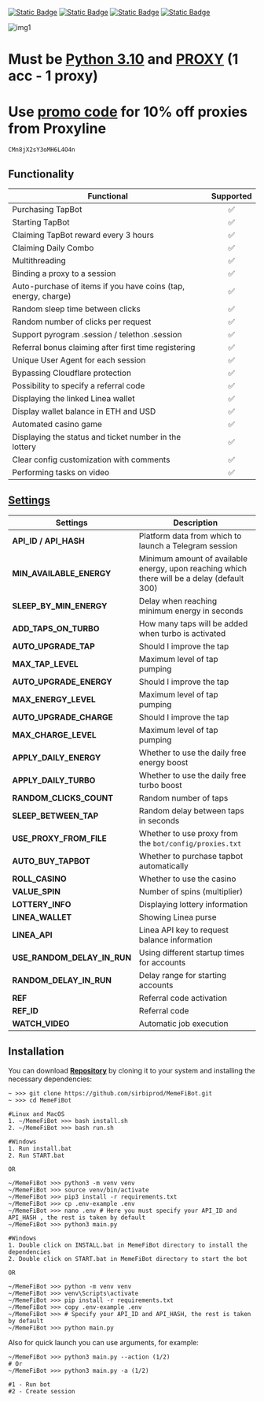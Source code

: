 [![Static Badge](https://img.shields.io/badge/Hidden_Code_LINKS-yes?style=for-the-badge&color=black)](https://t.me/hidden_coding)
[![Static Badge](https://img.shields.io/badge/Channel-yes?style=for-the-badge&logo=Telegram&logoColor=white&logoSize=auto&color=blue)](https://t.me/hidden_coding)
[![Static Badge](https://img.shields.io/badge/Chat-yes?style=for-the-badge&logo=Telegram&logoColor=white&logoSize=auto&color=blue)](https://t.me/hidden_codding_chat)
[![Static Badge](https://img.shields.io/badge/BOT_MARKET-yes?style=for-the-badge&logo=Telegram&logoColor=white&logoSize=auto&color=blue)](https://t.me/hcmarket_bot?start=referral_593084007)


![img1](./.github/image/image.png)

# Must be [Python 3.10](https://www.python.org/downloads/release/python-3100/) and [PROXY](https://proxyline.net?ref=323946) (1 acc - 1 proxy)
# Use [promo code](https://proxyline.net?ref=323946) for 10% off proxies from Proxyline
```dockerignore
CMn8jX2sY3oMH6L4O4n
```

## Functionality

| Functional                                                     | Supported |
|----------------------------------------------------------------| :-------: |
| Purchasing TapBot                                              |    ✅     |
| Starting TapBot                                                |    ✅     |
| Claiming TapBot reward every 3 hours                           |    ✅     |
| Claiming Daily Combo                                           |    ✅     |
| Multithreading                                                 |    ✅     |
| Binding a proxy to a session                                   |    ✅     |
| Auto-purchase of items if you have coins (tap, energy, charge) |    ✅     |
| Random sleep time between clicks                               |    ✅     |
| Random number of clicks per request                            |    ✅     |
| Support pyrogram .session / telethon .session                  |    ✅     |
| Referral bonus claiming after first time registering           |    ✅     |
| Unique User Agent for each session                             |    ✅     |
| Bypassing Cloudflare protection                                |    ✅     |
| Possibility to specify a referral code                         |    ✅     |
| Displaying the linked Linea wallet                             |    ✅     |
| Display wallet balance in ETH and USD                          |    ✅     |
| Automated casino game                                          |    ✅     |
| Displaying the status and ticket number in the lottery         |    ✅     |
| Clear config customization with comments                       |    ✅     |
| Performing tasks on video                                      |    ✅     |


## [Settings](https://github.com/sirbiprod/MemeFiBot/blob/main/.env-example)

| Settings                      | Description                                                                                |
|-------------------------------|--------------------------------------------------------------------------------------------|
| **API_ID / API_HASH**         | Platform data from which to launch a Telegram session                                      |
| **MIN_AVAILABLE_ENERGY**      | Minimum amount of available energy, upon reaching which there will be a delay (default 300) |
| **SLEEP_BY_MIN_ENERGY**       | Delay when reaching minimum energy in seconds                                              |
| **ADD_TAPS_ON_TURBO**         | How many taps will be added when turbo is activated                                        |
| **AUTO_UPGRADE_TAP**          | Should I improve the tap                                                                   |
| **MAX_TAP_LEVEL**             | Maximum level of tap pumping                                                               |
| **AUTO_UPGRADE_ENERGY**       | Should I improve the tap                                                                   |
| **MAX_ENERGY_LEVEL**          | Maximum level of tap pumping                                                               |
| **AUTO_UPGRADE_CHARGE**       | Should I improve the tap                                                                   |
| **MAX_CHARGE_LEVEL**          | Maximum level of tap pumping                                                               |
| **APPLY_DAILY_ENERGY**        | Whether to use the daily free energy boost                                                 |
| **APPLY_DAILY_TURBO**         | Whether to use the daily free turbo boost                                                  |
| **RANDOM_CLICKS_COUNT**       | Random number of taps                                                                      |
| **SLEEP_BETWEEN_TAP**         | Random delay between taps in seconds                                                       |
| **USE_PROXY_FROM_FILE**       | Whether to use proxy from the `bot/config/proxies.txt`                                 |
| **AUTO_BUY_TAPBOT**           | Whether to purchase tapbot automatically                                                   |
| **ROLL_CASINO**               | Whether to use the casino                                                                  
| **VALUE_SPIN**                | Number of spins (multiplier)                                                               
| **LOTTERY_INFO**              | Displaying lottery information                                                  
| **LINEA_WALLET**              | Showing Linea purse 
| **LINEA_API**                 | Linea API key to request balance information
| **USE_RANDOM_DELAY_IN_RUN**   | Using different startup times for accounts
| **RANDOM_DELAY_IN_RUN**       | Delay range for starting accounts
| **REF**                       | Referral code activation 
| **REF_ID**                    | Referral code
| **WATCH_VIDEO**               | Automatic job execution

## Installation

You can download [**Repository**](https://github.com/sibiprod/MemeFiBot) by cloning it to your system and installing the necessary dependencies:

```shell
~ >>> git clone https://github.com/sirbiprod/MemeFiBot.git
~ >>> cd MemeFiBot

#Linux and MacOS
1. ~/MemeFiBot >>> bash install.sh
2. ~/MemeFiBot >>> bash run.sh

#Windows
1. Run install.bat
2. Run START.bat

OR

~/MemeFiBot >>> python3 -m venv venv
~/MemeFiBot >>> source venv/bin/activate
~/MemeFiBot >>> pip3 install -r requirements.txt
~/MemeFiBot >>> cp .env-example .env
~/MemeFiBot >>> nano .env # Here you must specify your API_ID and API_HASH , the rest is taken by default
~/MemeFiBot >>> python3 main.py

#Windows
1. Double click on INSTALL.bat in MemeFiBot directory to install the dependencies
2. Double click on START.bat in MemeFiBot directory to start the bot

OR

~/MemeFiBot >>> python -m venv venv
~/MemeFiBot >>> venv\Scripts\activate
~/MemeFiBot >>> pip install -r requirements.txt
~/MemeFiBot >>> copy .env-example .env
~/MemeFiBot >>> # Specify your API_ID and API_HASH, the rest is taken by default
~/MemeFiBot >>> python main.py
```

Also for quick launch you can use arguments, for example:

```shell
~/MemeFiBot >>> python3 main.py --action (1/2)
# Or
~/MemeFiBot >>> python3 main.py -a (1/2)

#1 - Run bot
#2 - Create session
```

